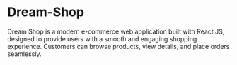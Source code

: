 # Dream-Shop
Dream Shop is a modern e-commerce web application built with React JS, designed to provide users with a smooth and engaging shopping experience. Customers can browse products, view details, and place orders seamlessly.
